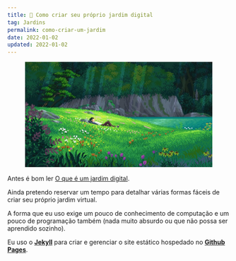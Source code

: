 ```yaml
---
title: 🚧 Como criar seu próprio jardim digital
tag: Jardins
permalink: como-criar-um-jardim
date: 2022-01-02
updated: 2022-01-02
---
```


<figure><img alt="Jardim" src="/assets/img/garden.jpg"></figure>

Antes é bom ler [O que é um jardim digital](/jardim-digital).

Ainda pretendo reservar um tempo para detalhar várias formas fáceis de criar seu próprio jardim virtual.

A forma que eu uso exige um pouco de conhecimento de computação e um pouco de programação também (nada muito absurdo ou que não possa ser aprendido sozinho).

Eu uso o [**Jekyll**](https://jekyllrb.com/) para criar e gerenciar o site estático hospedado no [**Github Pages**](https://pages.github.com/).